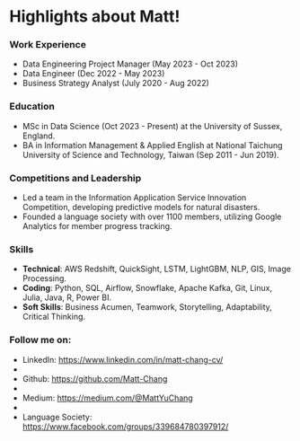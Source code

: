 # Highlights about Matt!

### Work Experience
- Data Engineering Project Manager (May 2023 - Oct 2023)
- Data Engineer (Dec 2022 - May 2023)
- Business Strategy Analyst (July 2020 - Aug 2022)

### Education
- MSc in Data Science (Oct 2023 - Present) at the University of Sussex, England.
- BA in Information Management & Applied English at National Taichung University of Science and Technology, Taiwan (Sep 2011 - Jun 2019).

### Competitions and Leadership
- Led a team in the Information Application Service Innovation Competition, developing predictive models for natural disasters.
- Founded a language society with over 1100 members, utilizing Google Analytics for member progress tracking.

### Skills
- **Technical**: AWS Redshift, QuickSight, LSTM, LightGBM, NLP, GIS, Image Processing.
- **Coding**: Python, SQL, Airflow, Snowflake, Apache Kafka, Git, Linux, Julia, Java, R, Power BI.
- **Soft Skills**: Business Acumen, Teamwork, Storytelling, Adaptability, Critical Thinking.

### Follow me on:
- LinkedIn: https://www.linkedin.com/in/matt-chang-cv/
- 
- Github: https://github.com/Matt-Chang
- 
- Medium: https://medium.com/@MattYuChang
- 
- Language Society: https://www.facebook.com/groups/339684780397912/
